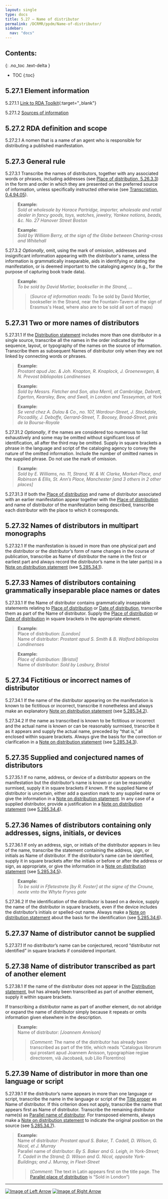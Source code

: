 ```yaml
---
layout: single
type: docs
title: 5.27 — Name of distributor
permalink: /DCRMR/ppdm/Name-of-distributor/
sidebar:
  nav: "docs"
---
```


## Contents:
{: .no_toc .text-delta }

- TOC
{:toc}

## 5.27.1 Element information

<a name="5.27.1.1">5.27.1.1</a> [Link to RDA Toolkit](https://access.rdatoolkit.org/Content/Index?externalId=en-US_ala-d34564b0-6a8a-384f-b966-a9638b234d89){:target="_blank"}

<a name="5.27.1.2">5.27.1.2</a> [Sources of information](/DCRMR/ppdm/#5011-sources-of-information)

## 5.27.2 RDA definition and scope

<a name="5.27.2.1">5.27.2.1</a> A nomen that is a name of an agent who is responsible for distributing a published manifestation.

## 5.27.3 General rule

<a name="5.27.3.1">5.27.3.1</a> Transcribe the names of distributors, together with any associated words or phrases, including addresses (see [Place of distribution, 5.26.3.3](/DCRMR/ppdm/Place-of-distribution/#5.26.3.3)) in the form and order in which they are presented on the preferred source of information, unless specifically instructed otherwise (see [Transcription, 0.4.94.05](/DCRMR/general-rules/Transcription/#0.4.94.05)).

>**Example:**  
><CITE>Sold at wholesale by Horace Partridge, importer, wholesale and retail dealer in fancy goods, toys, watches, jewelry, Yankee notions, beads, &c. No. 27 Hanover Street Boston</CITE>

>**Example:**  
><CITE>Sold by William Berry, at the sign of the Globe between Charing-cross and Whitehall</CITE>

<a name="5.27.3.2">5.27.3.2</a> *Optionally*, omit, using the mark of omission, addresses and insignificant information appearing with the distributor's name, unless the information is grammatically inseparable, aids in identifying or dating the manifestation, or is deemed important to the cataloging agency (e.g., for the purpose of capturing book trade data).

>**Example:**  
><CITE>To be sold by David Mortier, bookseller in the Strand, …</CITE>  
>>(*Source of information reads*: To be sold by David Mortier, bookseller in the Strand, near the Fountain-Tavern at the sign of Erasmus's Head, where also are to be sold all sort of maps)

## 5.27.31 Two or more names of distributors

<a name="5.27.31.1">5.27.31.1</a> If the [Distribution statement](/DCRMR/ppdm/Distribution-statement/) includes more than one distributor in a single source, transcribe all the names in the order indicated by the sequence, layout, or typography of the names on the source of information. Transcribe them as subsequent Names of distributor only when they are not linked by connecting words or phrases.

>**Example:**  
><CITE>Prostant apud Jac. & Joh. Knapton, R. Knaplock, J. Groenewegen, & N. Prevost bibliopolas Londinenses</CITE>  

>**Example:**  
><CITE>Sold by Messrs. Fletcher and Son, also Merril, at Cambridge, Debrett, Egerton, Kearsley, Bew, and Swell, in London and Tesseyman, at York</CITE>  

>**Example:**  
><CITE>Se vend chez A. Dulau & Co., no. 107, Wardour-Street, J. Stockdale, Piccadilly, J. Deboffe, Gerrard-Street, T. Boosey, Broad-Street, près de la Bourse-Royale</CITE> 

<a name="5.27.31.2">5.27.31.2</a> *Optionally*, if the names are considered too numerous to list exhaustively and some may be omitted without significant loss of identification, all after the third may be omitted. Supply in square brackets a phrase in the language and script of the cataloging agency to convey the nature of the omitted information. Include the number of omitted names in the supplied phrase. Do not use the mark of omission.

>**Example:**  
><CITE>Sold by E. Williams, no. 11, Strand, W. & W. Clarke, Market-Place, and Robinson & Ellis, St. Ann’s Place, Manchester [and 3 others in 2 other places]</CITE>

<a name="5.27.31.3">5.27.31.3</a> If both the [Place of distribution](/DCRMR/ppdm/Place-of-distribution/) and name of distributor associated with an earlier manifestation appear together with the [Place of distribution](/DCRMR/ppdm/Place-of-distribution/) and name of distributor of the manifestation being described, transcribe each distributor with the place to which it corresponds.

## 5.27.32 Names of distributors in multipart monographs

<a name="5.27.32.1">5.27.32.1</a> If the manifestation is issued in more than one physical part and the distributor or the distributor’s form of name changes in the course of publication, transcribe as Name of distributor the name in the first or earliest part and always record the distributor’s name in the later part(s) in a [Note on distribution statement](/DCRMR/ppdm/Note-on-distribution-statement/) (see [5.285.34.1](/DCRMR/ppdm/Note-on-distribution-statement/#5.285.34.1)).

## 5.27.33 Names of distributors containing grammatically inseparable place names or dates

<a name="5.27.33.1">5.27.33.1</a> If the Name of distributor contains grammatically inseparable statements relating to [Place of distribution](/DCRMR/ppdm/Place-of-distribution/) or [Date of distribution](/DCRMR/ppdm/Date-of-distribution/), transcribe them as part of the Name of distributor. Supply the [Place of distribution](/DCRMR/ppdm/Place-of-distribution/) or [Date of distribution](/DCRMR/ppdm/Date-of-distribution/) in square brackets in the appropriate element.

>**Example:**  
>Place of distribution: <CITE>[London]</CITE>  
>Name of distributor: <CITE>Prostant apud S. Smith & B. Walford bibliopolas Londinenses</CITE>  

>**Example:**  
><CITE>Place of distribution: [Bristol]</CITE>   
>Name of distributor: <CITE>Sold by Lasbury, Bristol</CITE>  

## 5.27.34 Fictitious or incorrect names of distributor

<a name="5.27.34.1">5.27.34.1</a> If the name of the distributor appearing on the manifestation is known to be fictitious or incorrect, transcribe it nonetheless and always make an explanatory [Note on distribution statement](/DCRMR/ppdm/Note-on-distribution-statement/) (see [5.285.34.2](/DCRMR/ppdm/Note-on-distribution-statement/#5.285.34.2)).

<a name="5.27.34.2">5.27.34.2</a> If the name as transcribed is known to be fictitious or incorrect and the actual name is known or can be reasonably surmised, transcribe it as it appears and supply the actual name, preceded by “that is,” all enclosed within square brackets. Always give the basis for the correction or clarification in a [Note on distribution statement](/DCRMR/ppdm/Note-on-distribution-statement/) (see [5.285.34.3](/DCRMR/ppdm/Note-on-distribution-statement/#5.285.34.3)).

## 5.27.35 Supplied and conjectured names of distributors

<a name="5.27.35.1">5.27.35.1</a> If no name, address, or device of a distributor appears on the manifestation but the distributor’s name is known or can be reasonably surmised, supply it in square brackets if known. If the supplied Name of distributor is uncertain, either add a question mark to any supplied name or give the information in a [Note on distribution statement](/DCRMR/ppdm/Note-on-distribution-statement/). In any case of a supplied distributor, provide a justification in a [Note on distribution statement](/DCRMR/ppdm/Note-on-distribution-statement/) (see [5.285.34.4](/DCRMR/ppdm/Note-on-distribution-statement/#5.285.34.4)).

## 5.27.36 Names of distributors containing only addresses, signs, initials, or devices

<a name="5.27.36.1">5.27.36.1</a> If only an address, sign, or initials of the distributor appears in lieu of the name, transcribe the statement containing the address, sign, or initials as Name of distributor. If the distributor’s name can be identified, supply it in square brackets after the initials or before or after the address or sign, as appropriate, or give the information in a [Note on distribution statement](/DCRMR/ppdm/Note-on-distribution-statement/) (see [5.285.34.5](/DCRMR/ppdm/Note-on-distribution-statement/#5.285.34.5)).

>**Example:**  
><CITE>To be sold in Ffletestrete [by R. Foster] at the signe of the Croune, nexte vnto the Whyte Fryres gate</CITE>

<a name="5.27.36.2">5.27.36.2</a>  If the identification of the distributor is based on a device, supply the name of the distributor in square brackets, even if the device includes the distributor’s initials or spelled-out name. Always make a [Note on distribution statement](/DCRMR/ppdm/Note-on-distribution-statement/) about the basis for the identification (see [5.285.34.6](/DCRMR/ppdm/Note-on-distribution-statement/#5.285.34.6)).

## 5.27.37 Name of distributor cannot be supplied

<a name="5.27.37.1">5.27.37.1</a> If no distributor’s name can be conjectured, record  “distributor not identified” in square brackets if considered important.

## 5.27.38 Name of distributor transcribed as part of another element

<a name="5.27.38.1">5.27.38.1</a> If the name of the distributor does not appear in the [Distribution statement](/DCRMR/ppdm/Distribution-statement/), but has already been transcribed as part of another element, supply it within square brackets.

If transcribing a distributor name as part of another element, do not abridge or expand the name of distributor simply because it repeats or omits information given elsewhere in the description.

>**Example:**  
>Name of distributor: <CITE>[Joannem Annison]</CITE>  
>>(*Comment*: The name of the distributor has already been transcribed as part of the title, which reads “Catalogus librorum qui prostant apud Joannem Anisson, typographiae regiae directorem, viâ Jacobaeâ, sub Lilio Florentino)

## 5.27.39 Name of distributor in more than one language or script

<a name="5.27.39.1">5.27.39.1</a> If the distributor’s name appears in more than one language or script, transcribe the name in the language or script of the [Title proper](/DCRMR/title/Title-proper/) as Name of distributor. If this criterion does not apply, transcribe the name that appears first as Name of distributor. Transcribe the remaining distributor name(s) as [Parallel name of distributor](/DCRMR/ppdm/Parallel-name-of-distributor/). For transposed elements, always make a [Note on distribution statement](/DCRMR/ppdm/Note-on-distribution-statement/) to indicate the original position on the source (see [5.285.34.7](/DCRMR/ppdm/Note-on-distribution-statement/#5.285.34.7)).

>**Example:**  
>Name of distributor: <CITE>Prostant apud S. Baker, T. Cadell, D. Wilson, G. Nicol, et J. Murray</CITE>  
>Parallel name of distributor: <CITE>By S. Baker and G. Leigh, in York-Street; T. Cadell in the Strand; D. Wilson and G. Nicol, opposite York-Buildings; and J. Murray, in Fleet-Street</CITE>  
>>(*Comment*: The text in Latin appears first on the title page. The [Parallel place of distribution](/DCRMR/ppdm/Parallel-place-of-distribution/) is “Sold in London”)

---

[![Image of Left Arrow](https://rbms-bsc.github.io/DCRMR/assets/pictures/navigation/Arrow_Left.png "5.265 — Parallel place of distribution")](/DCRMR/ppdm/Parallel-place-of-distribution/) [![Image of Right Arrow](https://rbms-bsc.github.io/DCRMR/assets/pictures/navigation/Arrow_Right.png "5.275 — Parallel name of distributor")](/DCRMR/ppdm/Parallel-name-of-distributor/)
